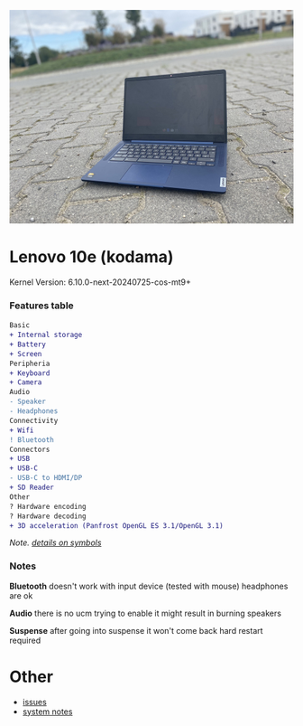 ![homestar](./assets/magneton.jpg)

# Lenovo 10e (kodama)

Kernel Version: 6.10.0-next-20240725-cos-mt9+

### Features table
```diff
Basic
+ Internal storage
+ Battery
+ Screen
Peripheria
+ Keyboard
+ Camera
Audio
- Speaker
- Headphones
Connectivity
+ Wifi
! Bluetooth
Connectors
+ USB
+ USB-C
- USB-C to HDMI/DP
+ SD Reader
Other
? Hardware encoding
? Hardware decoding
+ 3D acceleration (Panfrost OpenGL ES 3.1/OpenGL 3.1)
```
_Note. [details on symbols](../adding-device.md)_
### Notes

**Bluetooth**
doesn't work with input device (tested with mouse)
headphones are ok

**Audio**
there is no ucm
trying to enable it might result in burning speakers

**Suspense**
after going into suspense it won't come back
hard restart required

# Other

- [issues](https://github.com/hexdump0815/imagebuilder/issues/228)
- [system notes](../../../../systems/chromebook_corsola/readme.md)
